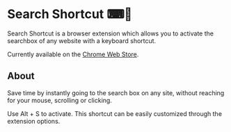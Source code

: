 # Search Shortcut ⌨🔎

Search Shortcut is a browser extension which allows you to activate the searchbox of any website with a keyboard shortcut.

Currently available on the [Chrome Web Store](https://chrome.google.com/webstore/detail/search-shortcut/nnnejpimaidlnnhnfnkjanmkjigdamgm).

## About

Save time by instantly going to the search box on any site, without reaching for your mouse, scrolling or clicking.

Use Alt + S to activate. This shortcut can be easily customized through the extension options.
